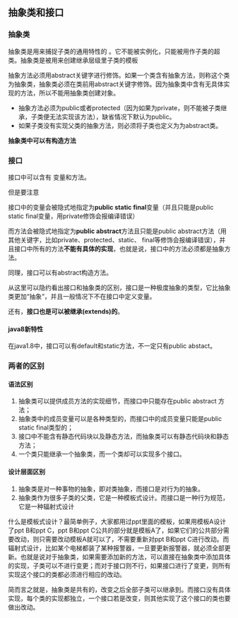 ## 抽象类和接口

### 抽象类
抽象类是用来捕捉子类的通用特性的 。它不能被实例化，只能被用作子类的超类。抽象类是被用来创建继承层级里子类的模板

抽象方法必须用abstract关键字进行修饰。如果一个类含有抽象方法，则称这个类为抽象类，抽象类必须在类前用abstract关键字修饰。因为抽象类中含有无具体实现的方法，所以不能用抽象类创建对象。

 - 抽象方法必须为public或者protected（因为如果为private，则不能被子类继承，子类便无法实现该方法），缺省情况下默认为public。
 - 如果子类没有实现父类的抽象方法，则必须将子类也定义为为abstract类。

**抽象类中可以有构造方法**

### 接口
接口中可以含有 变量和方法。

但是要注意

接口中的变量会被隐式地指定为**public static final**变量（并且只能是public static final变量，用private修饰会报编译错误）

而方法会被隐式地指定为**public abstract**方法且只能是public abstract方法（用其他关键字，比如private、protected、static、 final等修饰会报编译错误），并且接口中所有的方法**不能有具体的实现**，也就是说，接口中的方法必须都是抽象方法。

同理，接口可以有abstract构造方法。

从这里可以隐约看出接口和抽象类的区别，接口是一种极度抽象的类型，它比抽象类更加“抽象”，并且一般情况下不在接口中定义变量。

还有，**接口也是可以被继承(extends)的**。

#### java8新特性
在java1.8中，接口可以有default和static方法，不一定只有public abstact。

### 两者的区别

#### 语法区别
1. 抽象类可以提供成员方法的实现细节，而接口中只能存在public abstract 方法；
2. 抽象类中的成员变量可以是各种类型的，而接口中的成员变量只能是public static final类型的；
3. 接口中不能含有静态代码块以及静态方法，而抽象类可以有静态代码块和静态方法；
4. 一个类只能继承一个抽象类，而一个类却可以实现多个接口。

#### 设计层面区别
1. 抽象类是对一种事物的抽象，即对类抽象，而接口是对行为的抽象。
2. 抽象类作为很多子类的父类，它是一种模板式设计。而接口是一种行为规范，它是一种辐射式设计

什么是模板式设计？最简单例子，大家都用过ppt里面的模板，如果用模板A设计了ppt B和ppt C，ppt B和ppt C公共的部分就是模板A了，如果它们的公共部分需要改动，则只需要改动模板A就可以了，不需要重新对ppt B和ppt C进行改动。而辐射式设计，比如某个电梯都装了某种报警器，一旦要更新报警器，就必须全部更新。也就是说对于抽象类，如果需要添加新的方法，可以直接在抽象类中添加具体的实现，子类可以不进行变更；而对于接口则不行，如果接口进行了变更，则所有实现这个接口的类都必须进行相应的改动。

简而言之就是，抽象类是共有的，改变之后全部子类可以继承到。而接口没有具体实现，每个类的实现都独立，一个接口若是改变，则其他实现了这个接口的类也要做出改动。
